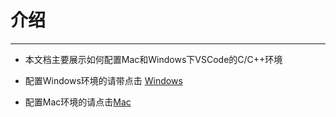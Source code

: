# 介绍

***

* 本文档主要展示如何配置Mac和Windows下VSCode的C/C++环境

* 配置Windows环境的请带点击 [Windows](./2-Windows.md)

* 配置Mac环境的请点击[Mac](./3-Mac.md)